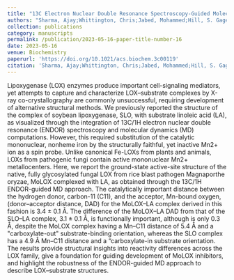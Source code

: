 ```yaml
---
title: "13C Electron Nuclear Double Resonance Spectroscopy-Guided Molecular Dynamics Computations Reveal the Structure of the Enzyme–Substrate Complex of an Active, N-Linked Glycosylated Lipoxygenase"
authors: "Sharma, Ajay;Whittington, Chris;Jabed, Mohammed;Hill, S. Gage;Kostenko, Anastasiia;Yu, Tao;Li, Pengfei;Doan, Peter E.;Hoffman, Brian M.;Offenbacher, Adam R."
collection: publications
category: manuscripts
permalink: /publication/2023-05-16-paper-title-number-16 
date: 2023-05-16
venue: Biochemistry
paperurl: 'https://doi.org/10.1021/acs.biochem.3c00119' 
citation: 'Sharma, Ajay;Whittington, Chris;Jabed, Mohammed;Hill, S. Gage;Kostenko, Anastasiia;Yu, Tao;Li, Pengfei;Doan, Peter E.;Hoffman, Brian M.;Offenbacher, Adam R. 13C Electron Nuclear Double Resonance Spectroscopy-Guided Molecular Dynamics Computations Reveal the Structure of the Enzyme–Substrate Complex of an Active, N-Linked Glycosylated Lipoxygenase. <i>Biochemistry</i> 2023, 62(10),1531-1543. DOI:10.1021/acs.biochem.3c00119.'
---
```


Lipoxygenase (LOX) enzymes produce important cell-signaling mediators, yet attempts to capture and characterize LOX–substrate complexes by X-ray co-crystallography are commonly unsuccessful, requiring development of alternative structural methods. We previously reported the structure of the complex of soybean lipoxygenase, SLO, with substrate linoleic acid (LA), as visualized through the integration of 13C/1H electron nuclear double resonance (ENDOR) spectroscopy and molecular dynamics (MD) computations. However, this required substitution of the catalytic mononuclear, nonheme iron by the structurally faithful, yet inactive Mn2+ ion as a spin probe. Unlike canonical Fe-LOXs from plants and animals, LOXs from pathogenic fungi contain active mononuclear Mn2+ metallocenters. Here, we report the ground-state active-site structure of the native, fully glycosylated fungal LOX from rice blast pathogen Magnaporthe oryzae, MoLOX complexed with LA, as obtained through the 13C/1H ENDOR-guided MD approach. The catalytically important distance between the hydrogen donor, carbon-11 (C11), and the acceptor, Mn-bound oxygen, (donor–acceptor distance, DAD) for the MoLOX–LA complex derived in this fashion is 3.4 ± 0.1 Å. The difference of the MoLOX–LA DAD from that of the SLO–LA complex, 3.1 ± 0.1 Å, is functionally important, although is only 0.3 Å, despite the MoLOX complex having a Mn–C11 distance of 5.4 Å and a "carboxylate-out" substrate-binding orientation, whereas the SLO complex has a 4.9 Å Mn–C11 distance and a “carboxylate-in substrate orientation. The results provide structural insights into reactivity differences across the LOX family, give a foundation for guiding development of MoLOX inhibitors, and highlight the robustness of the ENDOR-guided MD approach to describe LOX–substrate structures.
